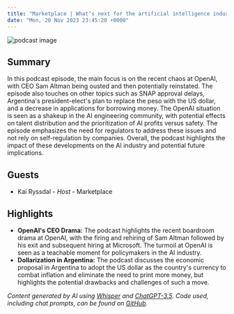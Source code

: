```yaml
---
title: "Marketplace | What’s next for the artificial intelligence industry?"
date: "Mon, 20 Nov 2023 23:45:20 +0000"
---
```


![podcast image](https://www.marketplace.org/wp-content/uploads/2019/05/MP_show-1.png)

## Summary

In this podcast episode, the main focus is on the recent chaos at OpenAI, with CEO Sam Altman being ousted and then potentially reinstated. The episode also touches on other topics such as SNAP approval delays, Argentina's president-elect's plan to replace the peso with the US dollar, and a decrease in applications for borrowing money. The OpenAI situation is seen as a shakeup in the AI engineering community, with potential effects on talent distribution and the prioritization of AI profits versus safety. The episode emphasizes the need for regulators to address these issues and not rely on self-regulation by companies. Overall, the podcast highlights the impact of these developments on the AI industry and potential future implications.

## Guests

- Kai Ryssdal - _Host_ - Marketplace

## Highlights

- **OpenAI's CEO Drama:** The podcast highlights the recent boardroom drama at OpenAI, with the firing and rehiring of Sam Altman followed by his exit and subsequent hiring at Microsoft. The turmoil at OpenAI is seen as a teachable moment for policymakers in the AI industry.
- **Dollarization in Argentina:** The podcast discusses the economic proposal in Argentina to adopt the US dollar as the country's currency to combat inflation and eliminate the need to print more money, but highlights the potential drawbacks and challenges of such a move.

_Content generated by AI using [Whisper](https://openai.com/research/whisper) and [ChatGPT-3.5](https://openai.com/blog/chatgpt). Code used, including chat prompts, can be found on [GitHub](https://github.com/dustinbrownman/podcast-parser/blob/main/app/functions.py)._
